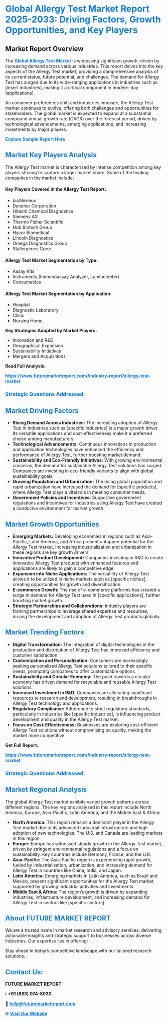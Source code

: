 <h1 style="color: #007BFF;">Global Allergy Test Market Report 2025-2033: Driving Factors, Growth Opportunities, and Key Players</h1>

<section id="overview">
<h2>Market Report Overview</h2>
<p>The <a href="https://www.futuremarketreport.com//industry-report/allergy-test-market" style="color: #007BFF; text-decoration: none;"><strong>Global Allergy Test Market</strong></a> is witnessing significant growth, driven by increasing demand across various industries. This report delves into the key aspects of the Allergy Test market, providing a comprehensive analysis of its current status, future potential, and challenges. The demand for Allergy Test has surged due to its wide-ranging applications in industries such as [insert industries], making it a critical component in modern-day [applications].</p>
<p>As consumer preferences shift and industries innovate, the Allergy Test market continues to evolve, offering both challenges and opportunities for stakeholders. The global market is expected to expand at a substantial compound annual growth rate (CAGR) over the forecast period, driven by technological advancements, emerging applications, and increasing investments by major players.</p>
</section>

<section id="overview">
<p><a href="https://www.futuremarketreport.com//request-sample/reportId=46409" style="color: #007BFF; text-decoration: none;"><strong>Explore Sample Report Here</strong></a></p>
</section>

<section id="key-players">
<h2 style="color: #007BFF;">Market Key Players Analysis</h2>
<p>The Allergy Test market is characterized by intense competition among key players striving to capture a larger market share. Some of the leading companies in the market include:</p>
<h4>Key Players Covered in the Allergy Test Report:</h4>
<ul><li>bioMerieux</li><li>Danaher Corporation</li><li>Hitachi Chemical Diagnostics</li><li>Siemens AG</li><li>Thermo Fisher Scientific</li><li>Hob Biotech Group</li><li>Hycor Biomedical</li><li>Lincoln Diagnostics</li><li>Omega Diagnostics Group</li><li>Stallergenes Greer</li></ul>
<h4>Allergy Test Market Segmentation by Type:</h4>
<ul><li>Assay Kits</li><li>Instruments (Immunoassay Analyzer, Luminometer)</li><li>Consumables</li></ul>

<h4>Allergy Test Market Segmentation by Application:</h4>
<ul><li>Hospital</li><li>Diagnostic Laboratory</li><li>Clinic</li><li>Nursing Home</li></ul>
<p><strong>Key Strategies Adopted by Market Players:</strong></p>
<ul>
<li>Innovation and R&D</li>
<li>Geographical Expansion</li>
<li>Sustainability Initiatives</li>
<li>Mergers and Acquisitions</li>
</ul>
</section>

<section>
<p><strong>Read Full Analysis: </strong></p><a href="https://www.futuremarketreport.com//industry-report/allergy-test-market" style="color: #007BFF; text-decoration: none;"><strong>https://www.futuremarketreport.com//industry-report/allergy-test-market</strong></a>
<h3 style="color: #007BFF;">Strategic Questions Addressed:</h3>
</section>

<section id="driving-factors">
<h2 style="color: #007BFF;">Market Driving Factors</h2>
<ul>
<li><strong>Rising Demand Across Industries:</strong> The increasing adoption of Allergy Test in industries such as [specific industries] is a major growth driver. Its versatile applications and cost-effectiveness make it a preferred choice among manufacturers.</li>
<li><strong>Technological Advancements:</strong> Continuous innovations in production and application technologies have enhanced the efficiency and performance of Allergy Test, further boosting market demand.</li>
<li><strong>Sustainability and Eco-Friendly Initiatives:</strong> With growing environmental concerns, the demand for sustainable Allergy Test solutions has surged. Companies are investing in eco-friendly variants to align with global sustainability goals.</li>
<li><strong>Growing Population and Urbanization:</strong> The rising global population and rapid urbanization have increased the demand for [specific products], where Allergy Test plays a vital role in meeting consumer needs.</li>
<li><strong>Government Policies and Incentives:</strong> Supportive government regulations and incentives for industries using Allergy Test have created a conducive environment for market growth.</li>
</ul>
</section>

<section id="growth-opportunities">
<h2 style="color: #007BFF;">Market Growth Opportunities</h2>
<ul>
<li><strong>Emerging Markets:</strong> Developing economies in regions such as Asia-Pacific, Latin America, and Africa present untapped potential for the Allergy Test market. Increasing industrialization and urbanization in these regions are key growth drivers.</li>
<li><strong>Innovative Product Development:</strong> Companies investing in R&D to create innovative Allergy Test products with enhanced features and applications are likely to gain a competitive edge.</li>
<li><strong>Expansion into Niche Applications:</strong> The versatility of Allergy Test allows it to be utilized in niche markets such as [specific niches], creating opportunities for growth and diversification.</li>
<li><strong>E-commerce Growth:</strong> The rise of e-commerce platforms has created a surge in demand for Allergy Test used in [specific applications], further boosting market growth.</li>
<li><strong>Strategic Partnerships and Collaborations:</strong> Industry players are forming partnerships to leverage shared expertise and resources, driving the development and adoption of Allergy Test products globally.</li>
</ul>
</section>

<section id="trending-factors">
<h2 style="color: #007BFF;">Market Trending Factors</h2>
<ul>
<li><strong>Digital Transformation:</strong> The integration of digital technologies in the production and distribution of Allergy Test has improved efficiency and customer satisfaction.</li>
<li><strong>Customization and Personalization:</strong> Consumers are increasingly seeking personalized Allergy Test solutions tailored to their specific needs, prompting companies to offer customizable options.</li>
<li><strong>Sustainability and Circular Economy:</strong> The push towards a circular economy has driven demand for recyclable and reusable Allergy Test solutions.</li>
<li><strong>Increased Investment in R&D:</strong> Companies are allocating significant resources to research and development, resulting in breakthroughs in Allergy Test technology and applications.</li>
<li><strong>Regulatory Compliance:</strong> Adherence to strict regulatory standards, particularly in industries like [specific industries], is influencing product development and quality in the Allergy Test market.</li>
<li><strong>Focus on Cost-Effectiveness:</strong> Businesses are exploring cost-efficient Allergy Test solutions without compromising on quality, making the market more competitive.</li>
</ul>
</section>

<section>
<p><strong>Get Full Report: </strong></p><a href="https://www.futuremarketreport.com//industry-report/allergy-test-market" style="color: #007BFF; text-decoration: none;"><strong>https://www.futuremarketreport.com//industry-report/allergy-test-market</strong></a>
<h3 style="color: #007BFF;">Strategic Questions Addressed:</h3>
</section>


<section id="regional-analysis">
<h2 style="color: #007BFF;">Market Regional Analysis</h2>
<p>The global Allergy Test market exhibits varied growth patterns across different regions. The key regions analyzed in this report include North America, Europe, Asia-Pacific, Latin America, and the Middle East & Africa:</p>
<ul>
<li><strong>North America:</strong> This region remains a dominant player in the Allergy Test market due to its advanced industrial infrastructure and high adoption of new technologies. The U.S. and Canada are leading markets in this region.</li>
<li><strong>Europe:</strong> Europe has witnessed steady growth in the Allergy Test market, driven by stringent environmental regulations and a focus on sustainability. Key countries include Germany, France, and the U.K.</li>
<li><strong>Asia-Pacific:</strong> The Asia-Pacific region is experiencing rapid growth, fueled by industrialization, urbanization, and increasing demand for Allergy Test in countries like China, India, and Japan.</li>
<li><strong>Latin America:</strong> Emerging markets in Latin America, such as Brazil and Mexico, present significant opportunities for the Allergy Test market, supported by growing industrial activities and investments.</li>
<li><strong>Middle East & Africa:</strong> The region’s growth is driven by expanding industries, infrastructure development, and increasing demand for Allergy Test in sectors like [specific sectors].</li>
</ul>
</section>

<footer>
<h2 style="color: #007BFF;">About FUTURE MARKET REPORT</h2>
<p>We are a trusted name in market research and advisory services, delivering actionable insights and strategic support to businesses across diverse industries. Our expertise lies in offering:</p>

<p>Stay ahead in today’s competitive landscape with our tailored research solutions.</p>

<h2 style="color: #007BFF;">Contact Us:</h2>
<p><strong>FUTURE MARKET REPORT</strong></p>
<p>📞 <strong>+91 (883) 074-8030</strong></p>
<p>📧 <strong><a href="mailto:help@futuremarketreport.com" style="color: #007BFF;">help@futuremarketreport.com</a></strong></p>
<p>🌐 <strong><a href="https://www.futuremarketreport.com/" style="color: #007BFF;">Visit Our Website</a></strong></p>
</footer>